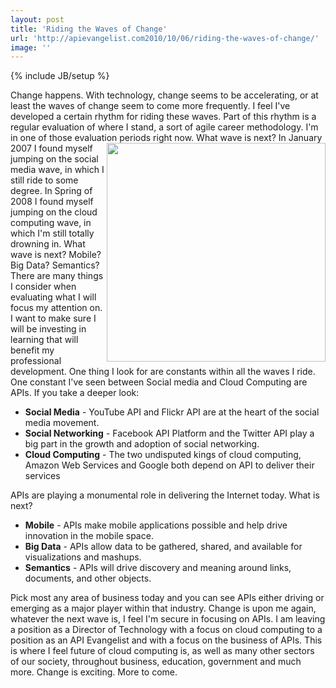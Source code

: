```yaml
---
layout: post
title: 'Riding the Waves of Change'
url: 'http://apievangelist.com2010/10/06/riding-the-waves-of-change/'
image: ''
---
```

{% include JB/setup %}
Change happens. With technology, change seems to be accelerating, or at least the waves of change seem to come more frequently.
I feel I've developed a certain rhythm for riding these waves. Part of this rhythm is a regular evaluation of where I stand, a sort of agile career methodology. I'm in one of those evaluation periods right now. <img src="http://kinlane-productions.s3.amazonaws.com/waves.jpg"  width="350" align="right" /> What wave is next?
In January 2007 I found myself jumping on the social media wave, in which I still ride to some degree.
In Spring of 2008 I found myself jumping on the cloud computing wave, in which I'm still totally drowning in.
What wave is next? Mobile? Big Data? Semantics?
There are many things I consider when evaluating what I will focus my attention on. I want to make sure I will be investing in learning that will benefit my professional development.
One thing I look for are constants within all the waves I ride. One constant I've seen between Social media and Cloud Computing are APIs. If you take a deeper look:
<ul >
     <li>
          <strong>Social Media</strong> - YouTube API and Flickr API are at the heart of the social media movement.
     </li>
     <li>
          <strong>Social Networking</strong> - Facebook API Platform and the Twitter API play a big part in the growth and adoption of social networking.
     </li>
     <li>
          <strong>Cloud Computing</strong> - The two undisputed kings of cloud computing, Amazon Web Services and Google both depend on API to deliver their services
     </li>
</ul>APIs are playing a monumental role in delivering the Internet today. What is next?
<ul >
     <li>
          <strong>Mobile</strong> - APIs make mobile applications possible and help drive innovation in the mobile space.
     </li>
     <li>
          <strong>Big Data</strong> - APIs allow data to be gathered, shared, and available for visualizations and mashups.
     </li>
     <li>
          <strong>Semantics</strong> - APIs will drive discovery and meaning around links, documents, and other objects.
     </li>
</ul>Pick most any area of business today and you can see APIs either driving or emerging as a major player within that industry.
Change is upon me again, whatever the next wave is, I feel I'm secure in focusing on APIs.
I am leaving a position as a Director of Technology with a focus on cloud computing to a position as an API Evangelist and with a focus on the business of APIs.
This is where I feel future of cloud computing is, as well as many other sectors of our society, throughout business, education, government and much more.
Change is exciting. More to come.
